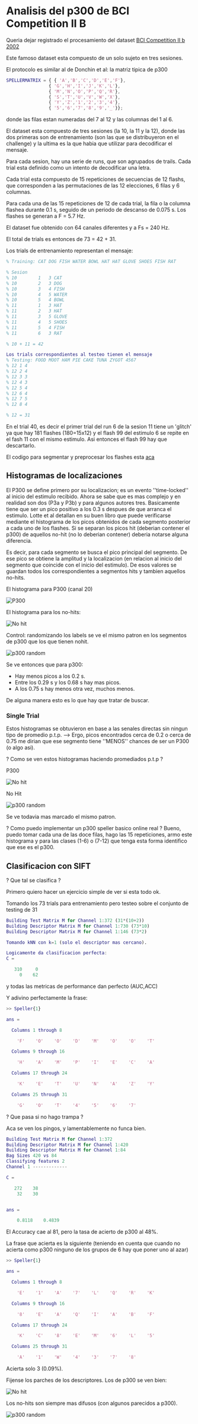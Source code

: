 # Analisis del p300 de BCI Competition II B

Queria dejar registrado el procesamiento del dataset [BCI Competition II b 2002](http://www.bbci.de/competition/ii/results/#albany2) 

Este famoso dataset esta compuesto de un solo sujeto en tres sesiones.

El protocolo es similar al de Donchin et al: la matriz tipica de p300

```matlab
SPELLERMATRIX = { { 'A','B','C','D','E','F'},
                { 'G','H','I','J','K','L'},
                { 'M','N','O','P','Q','R'},
                { 'S','T','U','V','W','X'},
                { 'Y','Z','1','2','3','4'},
                { '5','6','7','8','9','_'}};
```

donde las filas estan numeradas del 7 al 12 y las columnas del 1 al 6.

El dataset esta compuesto de tres sesiones (la 10, la 11 y la 12), donde las dos primeras son de 
entrenamiento (son las que se distribuyeron en el challenge) y la ultima
es la que habia que utilizar para decodificar el mensaje.

Para cada sesion, hay una serie de runs, que son agrupados de trails.  Cada
trial esta definido como un intento de decodificar una letra.

Cada trial esta compuesto de 15 repeticiones de secuencias de 12 flashs, que 
corresponden a las permutaciones de las 12 elecciones, 6 filas y 6 columnas.

Para cada una de las 15 repeticiones de 12 de cada trial, la fila o la 
columna flashea durante 0.1 s, seguido de un periodo de descanso de 0.075 s.
Los flashes se generan a F = 5.7 Hz.

El dataset fue obtenido con 64 canales diferentes y a Fs = 240 Hz.

El total de trials es entonces de 73 = 42 + 31.

Los trials de entrenamiento representan el mensaje:

```matlab
% Training: CAT DOG FISH WATER BOWL HAT HAT GLOVE SHOES FISH RAT

% Sesion
% 10        1   3 CAT
% 10        2   3 DOG
% 10        3   4 FISH
% 10        4   5 WATER
% 10        5   4 BOWL
% 11        1   3 HAT
% 11        2   3 HAT
% 11        3   5 GLOVE
% 11        4   5 SHOES
% 11        5   4 FISH
% 11        6   3 RAT

% 10 + 11 = 42 

Los trials correspondientes al testeo tienen el mensaje
% Testing: FOOD MOOT HAM PIE CAKE TUNA ZYGOT 4567
% 12 1 4
% 12 2 4
% 12 3 3
% 12 4 3
% 12 5 4
% 12 6 4
% 12 7 5
% 12 8 4

% 12 = 31
```

En el trial 40, es decir el primer trial del run 6 de la sesion 11 tiene un 
'glitch' ya que hay 181 flashes (180=15x12) y el flash 99 del estimulo 6 se
repite en el fash 11 con el mismo estimulo.  Asi entonces el flash 99 hay que
descartarlo.

El codigo para segmentar y preprocesar los flashes esta [aca](loadBCICompetition.m)

## Histogramas de localizaciones

El P300 se define primero por su localizacion; es un evento ''time-locked'' al
inicio del estimulo recibido.  Ahora se sabe que es mas complejo y en realidad 
son dos (P3a y P3b) y para algunos autores tres.  Basicamente tiene que ser un 
pico positivo a los 0.3 s despues de que arranca el estimulo.  Lotte et al 
detallan en su buen libro que puede verificarse mediante el histograma de los
picos obtenidos de cada segmento posterior a cada uno de los flashes.  Si 
se separan los picos hit (deberian contener el p300) de aquellos no-hit 
(no lo deberian contener) deberia notarse alguna diferencia.

Es decir, para cada segmento se busca el pico principal del segmento.  De ese pico
se obtiene la amplitud y la localizacion (en relacion al inicio del segmento que
coincide con el inicio del estimulo).  De esos valores se guardan todos los 
correspondientes a segmentos hits y tambien aquellos no-hits.

El histograma para P300 (canal 20)

![P300](images/p300locationhistogram.png)

El histograma para los no-hits:

![No hit](images/nohitlocationhistogram.png)

Control: randomizando los labels se ve el mismo patron en los segmentos de p300 
que los que tienen nohit.

![p300 random](images/p300locationhistogramrandom.png)

Se ve entonces que para p300:

* Hay menos picos a los 0.2 s.
* Entre los 0.29 s y los 0.68 s hay mas picos.
* A los 0.75 s hay menos otra vez, muchos menos.

De alguna manera esto es lo que hay que tratar de buscar.

### Single Trial 
Estos histogramas se obtuvieron en base a las senales directas sin ningun tipo
de promedio p.t.p. --> Ergo, picos encontrados cerca de 0.2 o cerca de 0.75 
me dirian que ese segmento tiene ''MENOS'' chances de ser un P300 (o algo asi). 

? Como se ven estos histogramas haciendo promediados p.t.p ?

P300

![No hit](images/ptpnohitlocationhistogram.png)

No Hit

![p300 random](images/ptpp300locationhistogram.png)

Se ve todavia mas marcado el mismo patron.

? Como puedo implementar un p300 speller basico online real ?
Bueno, puedo tomar cada una de las doce filas, hago las 15 repeticiones, 
armo este histograma y para las clases (1-6) o (7-12) que tenga esta forma 
identifico que ese es el p300.

## Clasificacion con SIFT

? Que tal se clasifica ?

Primero quiero hacer un ejercicio simple de ver si esta todo ok. 

Tomando los 73 trials para entrenamiento pero testeo sobre el conjunto de 
testing de 31

```matlab
Building Test Matrix M for Channel 1:372 (31*(10+2))
Building Descriptor Matrix M for Channel 1:730 (73*10)
Building Descriptor Matrix M for Channel 1:146 (73*2)

Tomando kNN con k=1 (solo el descriptor mas cercano). 

Logicamente da clasificacion perfecta:
C =

   310     0
     0    62
```

y todas las metricas de performance dan perfecto (AUC,ACC)

Y adivino perfectamente la frase:

```matlab
>> Speller{1}

ans = 

  Columns 1 through 8

    'F'    'O'    'O'    'D'    'M'    'O'    'O'    'T'

  Columns 9 through 16

    'H'    'A'    'M'    'P'    'I'    'E'    'C'    'A'

  Columns 17 through 24

    'K'    'E'    'T'    'U'    'N'    'A'    'Z'    'Y'

  Columns 25 through 31

    'G'    'O'    'T'    '4'    '5'    '6'    '7'
```

? Que pasa si no hago trampa ?

Aca se ven los pingos, y lamentablemente no funca bien.


```matlab
Building Test Matrix M for Channel 1:372
Building Descriptor Matrix M for Channel 1:420
Building Descriptor Matrix M for Channel 1:84
Bag Sizes 420 vs 84 
Classifying features 2
Channel 1 -------------

C =

   272    38
    32    30


ans =

    0.8118    0.4839
```

El Accuracy cae al 81, pero la tasa de acierto de p300 al 48%.

La frase que acierta es la siguiente (teniendo en cuenta que cuando no acierta
como p300 ninguno de los grupos de 6 hay que poner uno al azar)

```matlab
>> Speller{1}

ans = 

  Columns 1 through 8

    'E'    '1'    'A'    '7'    'L'    'Q'    'R'    'K'

  Columns 9 through 16

    '8'    'E'    'A'    'Q'    'I'    'A'    'B'    'F'

  Columns 17 through 24

    'K'    'C'    '8'    'E'    'M'    '6'    'L'    '5'

  Columns 25 through 31

    'A'    '1'    'W'    '4'    '3'    '7'    '8'

```

Acierta solo 3 (0.09%).

Fijense los parches de los descriptores.  Los de p300 se ven bien:

![No hit](images/patchesofp300bag.png)

Los no-hits son siempre mas difusos (con algunos parecidos a p300).

![p300 random](images/patchesofnohitbag.png)


